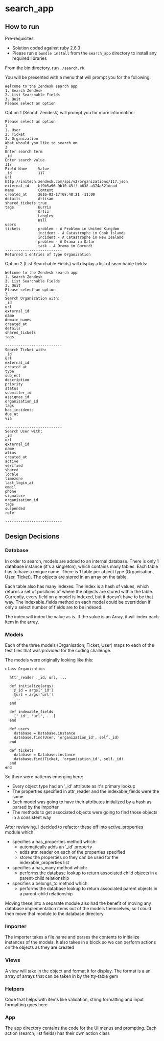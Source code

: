 # search_app

## How to run

Pre-requisites: 
- Solution coded against ruby 2.6.3
- Please run a `bundle install` from the `search_app` directory to install any required libraries

From the bin directory, run `./search.rb`

You will be presented with a menu that will prompt you for the following:

    Welcome to the Zendesk search app
    1. Search Zendesk
    2. List Searchable Fields
    3. Quit
    Please select an option

Option 1 (Search Zendesk) will prompt you for more information:

    Please select an option
    1
    1. User
    2. Ticket
    3. Organization
    What whould you like to search on
    3
    Enter search term
    _id
    Enter search value
    117
    Field Name     Value                                                   
    _id            117                                                     
    url            http://initech.zendesk.com/api/v2/organizations/117.json
    external_id    bf9b5a96-9b10-45ff-b638-a374a521dead                    
    name           Comtext                                                 
    created_at     2016-03-17T08:48:21 -11:00                              
    details        Artisan                                                 
    shared_tickets true                                                    
    tags           Burris                                                  
                   Ortiz                                                   
                   Langley                                                 
                   Wall                                                    
    users                                                                  
    tickets        problem - A Problem in United Kingdom                   
                   incident - A Catastrophe in Cook Islands                
                   incident - A Catastrophe in New Zealand                 
                   problem - A Drama in Qatar                              
                   task - A Drama in Burundi                               
    --------------------------
    Returned 1 entries of type Organization

Option 2 (List Searchable Fields) will display a list of searchable fields:

    Welcome to the Zendesk search app
    1. Search Zendesk
    2. List Searchable Fields
    3. Quit
    Please select an option
    2
    Search Organization with:
    _id
    url
    external_id
    name
    domain_names
    created_at
    details
    shared_tickets
    tags
    
    --------------------------
    Search Ticket with:
    _id
    url
    external_id
    created_at
    type
    subject
    description
    priority
    status
    submitter_id
    assignee_id
    organization_id
    tags
    has_incidents
    due_at
    via
    
    --------------------------
    Search User with:
    _id
    url
    external_id
    name
    alias
    created_at
    active
    verified
    shared
    locale
    timezone
    last_login_at
    email
    phone
    signature
    organization_id
    tags
    suspended
    role
    
    --------------------------

## Design Decisions

### Database
In order to search, models are added to an internal database. There is only 1 database instance (it's a singleton), 
which contains many tables. Each table has to have a unique name. There is 1 table per object type (Organisation, User, 
Ticket). The objects are stored in an array on the table.

Each table also has many indexes. The index is a hash of values, which returns a set of positions of where the objects
are stored within the table. Currently, every field on a model is indexed, but it doesn't have to be that way.
The indexable_fields method on each model could be overridden if only a select number of fields are to be indexed.

The index will index the value as is. If the value is an Array, it will index each item in the array.

### Models
Each of the three models (Organisation, Ticket, User) maps to each of the test files that was provided for the 
coding challenge.

The models were originally looking like this:

    class Organization

      attr_reader :_id, url, ...
  
      def initialize(args)
        @_id = args['_id']
        @url = args['url']
        ...
      end
  
      def indexable_fields
        ['_id', 'url', ...]
      end  
  
      def users
        database = Database.instance
        database.find(User, 'organization_id', self._id)
      end
  
      def tickets
        database = Database.instance
        database.find(Ticket, 'organization_id', self._id)
      end
    end

So there were patterns emerging here:
- Every object type had an '_id' attribute as it's primary lookup
- The properties specified in attr_reader and the indexable_fields were the same
- Each model was going to have their attributes initialized by a hash as parsed by the importer
- The methods to get associated objects were going to find those objects in a consistent way

After reviewing, I decided to refactor these off into active_properties module which:
- specifies a has_properties method which:
  - automatically adds an '_id' property
  - adds attr_reader on each of the properties specified
  - stores the properties so they can be used for the indexable_properties list
- specifies a has_many method which:
  - performs the database lookup to return associated child objects in a parent-child relationship  
- specifies a belongs_to method which:
  - performs the database lookup to return associated parent objects in a parent-child relationship
  
Moving these into a separate module also had the benefit of moving any database implementation items out of the models
themselves, so I could then move that module to the database directory

### Importer
The importer takes a file name and parses the contents to initialize instances of the models. It also takes in a block
so we can perform actions on the objects as they are created

### Views
A view will take in the object and format it for display. The format is a an array of arrays that can be taken in by the
tty-table gem

### Helpers
Code that helps with items like validation, string formatting and input formatting goes here

### App
The app directory contains the code for the UI menus and prompting. Each action (search, list fields) has their own 
action class